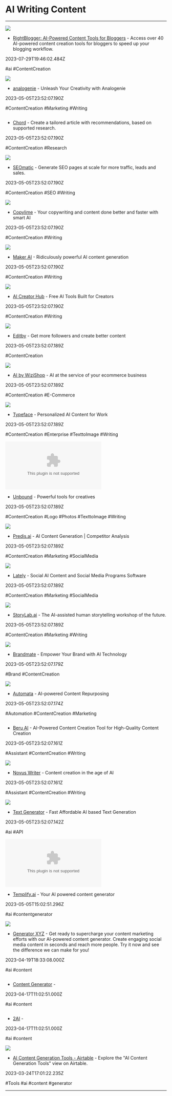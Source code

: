 # AI  Writing  Content

---

![](https://rightblogger.com/images/rb-share-image.png)

- [RightBlogger: AI-Powered Content Tools for Bloggers](https://rightblogger.com) - Access over 40 AI-powered content creation tools for bloggers to speed up your blogging workflow.

2023-07-29T19:46:02.484Z

#ai #ContentCreation

![](https://vocalremover.org/img/remover/player_en_1100x576.png)

- [analogenie](https://vocalremover.org) - Unleash Your Creativity with Analogenie

2023-05-05T23:52:07.190Z

#ContentCreation #Marketing #Writing

![]()

- [Chord](https://ezmail.ai) - Create a tailored article with recommendations, based on supported research.

2023-05-05T23:52:07.190Z

#ContentCreation #Research

![](https://seomatic.ai/og-image.png)

- [SEOmatic](https://seomatic.ai) - Generate SEO pages at scale for more traffic, leads and sales.

2023-05-05T23:52:07.190Z

#ContentCreation #SEO #Writing

![](https://www.hairstyleai.com/og-main.jpg)

- [Copylime](https://hairstyleai.com) - Your copywriting and content done better and faster with smart AI

2023-05-05T23:52:07.190Z

#ContentCreation #Writing

![](https://storage.googleapis.com/mara-public-share/MARA%20AI%20Review%20Repy%20Assistant.png)

- [Maker AI](https://mara-solutions.com) - Ridiculously powerful AI content generation

2023-05-05T23:52:07.190Z

#ContentCreation #Writing

![](http://static1.squarespace.com/static/60ba425d724a8c07ebe815dd/t/645158e57b981f11336e3de2/1683052773651/WS-Lockup2-Background.jpg?format=1500w)

- [AI Creator Hub](https://warpsound.ai) - Free AI Tools Built for Creators

2023-05-05T23:52:07.190Z

#ContentCreation #Writing

![](https://res.cloudinary.com/teami/image/upload/v1692186263/opengraph_lmx0sq.png)

- [Editby](https://editby.ai) - Get more followers and create better content

2023-05-05T23:52:07.189Z

#ContentCreation

![](https://monfey.s3.ap-south-1.amazonaws.com/category/first-banner.png)

- [AI by WiziShop](https://chatgenius.tech) - AI at the service of your ecommerce business

2023-05-05T23:52:07.189Z

#ContentCreation #E-Commerce

![](https://www.chatpdf.com/lord-of-the-flies.jpg)

- [Typeface](https://chatpdf.com) - Personalized AI Content for Work

2023-05-05T23:52:07.189Z

#ContentCreation #Enterprise #TexttoImage #Writing

![](https://rdl.ink/render/https%3A%2F%2Fdatabot-app.com)

- [Unbound](https://databot-app.com) - Powerful tools for creatives

2023-05-05T23:52:07.189Z

#ContentCreation #Logo #Photos #TexttoImage #Writing

![](https://botika.io/wp-content/uploads/2023/08/Botika_Hero.jpg)

- [Predis.ai](https://botika.io) - AI Content Generation | Competitor Analysis

2023-05-05T23:52:07.189Z

#ContentCreation #Marketing #SocialMedia

![](https://cdn.engage-ai.co/wp-content/uploads/2023/08/Quality-drafts-in-comment-field.png?strip=all&lossy=1&webp=85&ssl=1)

- [Lately](https://filtpod.com/engage-ai) - Social AI Content and Social Media Programs Software

2023-05-05T23:52:07.189Z

#ContentCreation #Marketing #SocialMedia

![](https://coverler.com/wp-content/uploads/2023/08/ilustration-2x-2.png)

- [StoryLab.ai](https://coverler.com) - The AI-assisted human storytelling workshop of the future.

2023-05-05T23:52:07.189Z

#ContentCreation #Marketing #Writing

![](https://framerusercontent.com/modules/urXoDDxW7uDd4dHGqYV4/PaYlXqILRTEq9Fn4URBy/assets/H9v6vRvdz2C1WUGczd2mFjUZKY.png)

- [Brandmate](https://prodia.com) - Empower Your Brand with AI Technology

2023-05-05T23:52:07.179Z

#Brand #ContentCreation

![](https://keywrds-ai.nyc3.digitaloceanspaces.com/keywrds-ai/static/images/og.jpg)

- [Automata](https://keywrds.ai) - AI-powered Content Repurposing

2023-05-05T23:52:07.174Z

#Automation #ContentCreation #Marketing

![]()

- [Beru AI](https://beru-ai.com) - AI-Powered Content Creation Tool for High-Quality Content Creation

2023-05-05T23:52:07.161Z

#Assistant #ContentCreation #Writing

![](https://www.contents.com/wp-content/uploads/2022/06/social_logo-1.png)

- [Novus Writer](https://contents.com) - Content creation in the age of AI

2023-05-05T23:52:07.161Z

#Assistant #ContentCreation #Writing

![](https://www.sievedata.com/sieve-og.png)

- [Text Generator](https://sievedata.com) - Fast Affordable AI based Text Generation

2023-05-05T23:52:07.142Z

#ai #API

![](https://rdl.ink/render/https%3A%2F%2Ftemplify.ai)

- [Templify.ai](https://templify.ai) - Your AI powered content generator

2023-05-05T15:02:51.296Z

#ai #contentgenerator

![](https://res.cloudinary.com/raymons/video/upload/f_auto/v1676561033/generator-xyz/onboarding/screen-demo-16-02-2023.webp)

- [Generator XYZ](https://www.generatorxyz.com) - Get ready to supercharge your content marketing efforts with our AI-powered content generator. Create engaging social media content in seconds and reach more people. Try it now and see the difference we can make for you!

2023-04-19T18:33:08.000Z

#ai #content

![]()

- [Content Generator](https://icerik.ekayazilim.com.tr) - 

2023-04-17T11:02:51.000Z

#ai #content

![]()

- [2AI](https://2ai.app) - 

2023-04-17T11:02:51.000Z

#ai #content

![](https://static.airtable.com/images/oembed/airtable.png)

- [AI Content Generation Tools - Airtable](https://airtable.com/shrDxAxCCxAZVtMnt/tbl3FzgFjvvuYZMm9) - Explore the "AI Content Generation Tools" view on Airtable.

2023-03-24T17:01:22.235Z

#Tools #ai #content #generator

---

